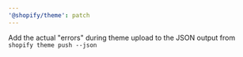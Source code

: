 ```yaml
---
'@shopify/theme': patch
---
```


Add the actual "errors" during theme upload to the JSON output from `shopify theme push --json`
